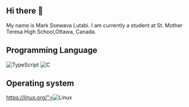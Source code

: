 ## Hi there 👋
My name is Mark Ssewava Lutabi. I am currently a student at St. Mother Teresa High School,Ottawa, Canada.

## Programming Language
![TypeScript](https://img.shields.io/badge/typescript-%23007ACC.svg?style=for-the-badge&logo=typescript&logoColor=white)
![C](https://img.shields.io/badge/c-%2300599C.svg?style=for-the-badge&logo=c&logoColor=white)

## Operating system
https://linux.org/"><img src="https://img.shields.io/badge/Linux-FCC624?logo=linux&logoColor=white" alt="Linux"></a>
